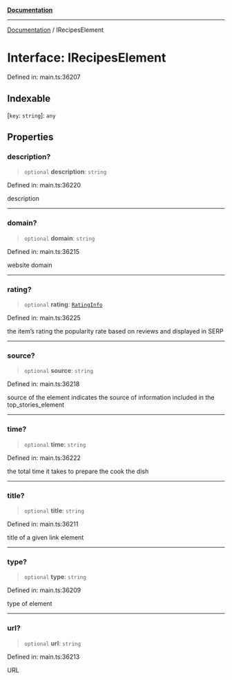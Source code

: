 [**Documentation**](../README.md)

***

[Documentation](../README.md) / IRecipesElement

# Interface: IRecipesElement

Defined in: main.ts:36207

## Indexable

\[`key`: `string`\]: `any`

## Properties

### description?

> `optional` **description**: `string`

Defined in: main.ts:36220

description

***

### domain?

> `optional` **domain**: `string`

Defined in: main.ts:36215

website domain

***

### rating?

> `optional` **rating**: [`RatingInfo`](../classes/RatingInfo.md)

Defined in: main.ts:36225

the item’s rating 
the popularity rate based on reviews and displayed in SERP

***

### source?

> `optional` **source**: `string`

Defined in: main.ts:36218

source of the element
indicates the source of information included in the top_stories_element

***

### time?

> `optional` **time**: `string`

Defined in: main.ts:36222

the total time it takes to prepare the cook the dish

***

### title?

> `optional` **title**: `string`

Defined in: main.ts:36211

title of a given link element

***

### type?

> `optional` **type**: `string`

Defined in: main.ts:36209

type of element

***

### url?

> `optional` **url**: `string`

Defined in: main.ts:36213

URL
